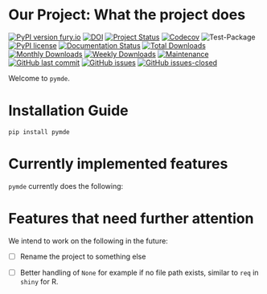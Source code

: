 # Our Project: What the project does 

[![PyPI version fury.io](https://badge.fury.io/pymde.svg)](https://pypi.python.org/pypi/pymde/)
[![DOI](https://zenodo.org/badge/DOI/10.5281/zenodo.3764453.svg)](https://doi.org/10.5281/zenodo.3764453)
[![Project Status](http://www.repostatus.org/badges/latest/active.svg)](http://www.repostatus.org/#active) 
[![Codecov](https://codecov.io/gh/Nelson-Gon/pymde/branch/main/graph/badge.svg)](https://codecov.io/gh/Nelson-Gon/pymde?branch=main)
![Test-Package](https://github.com/Nelson-Gon/pymde/workflows/Test-Package/badge.svg)
[![PyPI license](https://img.shields.io/pypi/l/pymde.svg)](https://pypi.python.org/pypi/pymde/)
[![Documentation Status](https://readthedocs.org/projects/pymde/badge/?version=latest)](https://pymde.readthedocs.io/en/latest/?badge=latest)
[![Total Downloads](https://pepy.tech/badge/pymde)](https://pepy.tech/project/pymde)
[![Monthly Downloads](https://pepy.tech/badge/pymde/month)](https://pepy.tech/project/pymde)
[![Weekly Downloads](https://pepy.tech/badge/pymde/week)](https://pepy.tech/project/pymde)
[![Maintenance](https://img.shields.io/badge/Maintained%3F-yes-green.svg)](https://GitHub.com/Nelson-Gon/pymde/graphs/commit-activity)
[![GitHub last commit](https://img.shields.io/github/last-commit/Nelson-Gon/pymde.svg)](https://github.com/Nelson-Gon/pymde/commits/main)
[![GitHub issues](https://img.shields.io/github/issues/Nelson-Gon/pymde.svg)](https://GitHub.com/Nelson-Gon/pymde/issues/)
[![GitHub issues-closed](https://img.shields.io/github/issues-closed/Nelson-Gon/pymde.svg)](https://GitHub.com/Nelson-Gon/pymde/issues?q=is%3Aissue+is%3Aclosed)


Welcome to `pymde`. 



# Installation Guide

```shell
pip install pymde 
```

# Currently implemented features

`pymde` currently does the following:


# Features that need further attention 

We intend to work on the following in the future:

- [ ] Rename the project to something else 

- [ ] Better handling of `None` for example if no file path exists, similar to `req` in `shiny` for R. 


